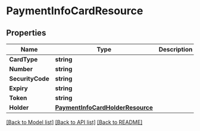 # PaymentInfoCardResource

## Properties
Name | Type | Description | Notes
------------ | ------------- | ------------- | -------------
**CardType** | **string** |  | [optional] 
**Number** | **string** |  | [optional] 
**SecurityCode** | **string** |  | [optional] 
**Expiry** | **string** |  | [optional] 
**Token** | **string** |  | [optional] 
**Holder** | [**PaymentInfoCardHolderResource**](PaymentInfoCardHolderResource.md) |  | [optional] 

[[Back to Model list]](../README.md#documentation-for-models) [[Back to API list]](../README.md#documentation-for-api-endpoints) [[Back to README]](../README.md)


